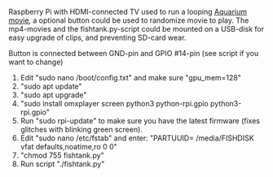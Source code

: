 Raspberry Pi with HDMI-connected TV used to run a looping [Aquarium movie](https://www.uscenes.com/download/aquarium-video/), a optional button could be used to randomize movie to play.
The mp4-movies and the fishtank.py-script could be mounted on a USB-disk for easy upgrade of clips, and preventing SD-card wear.

Button is connected between GND-pin and GPIO #14-pin (see script if you want to change)

1. Edit "sudo nano /boot/config.txt" and make sure "gpu_mem=128"
2. "sudo apt update"
3. "sudo apt upgrade"
4. "sudo install omxplayer screen python3 python-rpi.gpio python3-rpi.gpio"
5. Run "sudo rpi-update" to make sure you have the latest firmware (fixes glitches with blinking green screen).
6. Edit "sudo nano /etc/fstab" and enter:
"PARTUUID=<id of USB-drive>  /media/FISHDISK vfat    defaults,noatime,ro  0       0"
7. "chmod 755 fishtank.py"
8. Run script "./fishtank.py"
